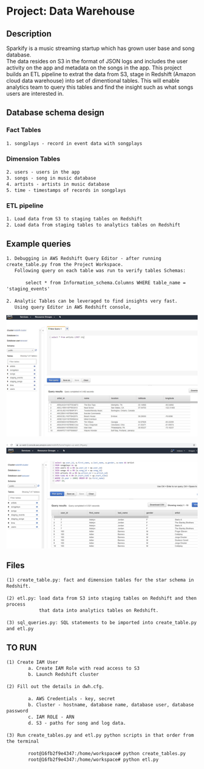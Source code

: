 # Project: Data Warehouse

## Description
Sparkify is a music streaming startup which has grown user base and song database.  
The data resides on S3 in the format of JSON logs and includes the user activity on the app
and metadata on the songs in the app.  This project builds an ETL pipeline to extrat the data from S3, 
stage in Redshift (Amazon cloud data warehouse) into set of dimentional tables.  This will enable
analytics team to query this tables and find the insight such as what songs users are interested in.  

## Database schema design 

### Fact Tables
        
    1. songplays - record in event data with songplays

### Dimension Tables

    2. users - users in the app
    3. songs - song in music database
    4. artists - artists in music database
    5. time - timestamps of records in songplays
    
    
### ETL pipeline

    1. Load data from S3 to staging tables on Redshift
    2. Load data from staging tables to analytics tables on Redshift


## Example queries

    1. Debugging in AWS Redshift Query Editor - after running create_table.py from the Project Workspace.
       Following query on each table was run to verify tables Schemas:
   
           select * from Information_schema.Columns WHERE table_name = 'staging_events'

    2. Analytic Tables can be leveraged to find insights very fast.
       Using query Editor in AWS Redshift console,
  
![query 1](images/query1.jpg)
   
![query 2](images/query2.jpg)
  
  
## Files

    (1) create_table.py: fact and dimension tables for the star schema in Redshift.

    (2) etl.py: load data from S3 into staging tables on Redshift and then process 
                that data into analytics tables on Redshift.

    (3) sql_queries.py: SQL statements to be imported into create_table.py and etl.py

## TO RUN

    (1) Create IAM User
            a. Create IAM Role with read access to S3
            b. Launch Redshift cluster
    
    (2) Fill out the details in dwh.cfg. 
    
            a. AWS Credentials - key, secret
            b. Cluster - hostname, database name, database user, database password
            c. IAM ROLE - ARN 
            d. S3 - paths for song and log data.
    
    (3) Run create_tables.py and etl.py python scripts in that order from the terminal

            root@16fb2f9e4347:/home/workspace# python create_tables.py
            root@16fb2f9e4347:/home/workspace# python etl.py